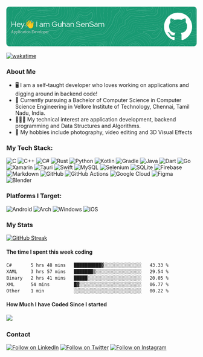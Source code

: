 ![Header](images/header.png)

[![wakatime](https://wakatime.com/badge/user/47552522-5c3d-4509-a300-fbac59edf0f4.svg)](https://wakatime.com/@47552522-5c3d-4509-a300-fbac59edf0f4)

### About Me

* 🖥️ I am a self-taught developer who loves working on applications and digging around in backend code!
* 📕 Currently pursuing a Bachelor of Computer Science in Computer Science Engineering in Vellore Institute of Technology, Chennai, Tamil Nadu, India.
* 🧑🏽‍💻 My technical interest are application development, backend programming and Data Structures and Algorithms.
* 📸 My hobbies include photography, video editing and 3D Visual Effects

### My Tech Stack:
![C](https://img.shields.io/badge/c-%2300599C.svg?style=for-the-badge&logo=c&logoColor=white)
![C++](https://img.shields.io/badge/c++-%2300599C.svg?style=for-the-badge&logo=c%2B%2B&logoColor=white)
![C#](https://img.shields.io/badge/c%23-%23239120.svg?style=for-the-badge&logo=c-sharp&logoColor=white)
![Rust](https://img.shields.io/badge/rust-%23000000.svg?style=for-the-badge&logo=rust&logoColor=white)
![Python](https://img.shields.io/badge/python-3670A0?style=for-the-badge&logo=python&logoColor=ffdd54)
![Kotlin](https://img.shields.io/badge/kotlin-%230095D5.svg?style=for-the-badge&logo=kotlin&logoColor=white)
![Gradle](https://img.shields.io/badge/Gradle-02303A.svg?style=for-the-badge&logo=Gradle&logoColor=white)
![Java](https://img.shields.io/badge/java-%23ED8B00.svg?style=for-the-badge&logo=java&logoColor=white)
![Dart](https://img.shields.io/badge/dart-%230175C2.svg?style=for-the-badge&logo=dart&logoColor=white)
![Go](https://img.shields.io/badge/go-%2300ADD8.svg?style=for-the-badge&logo=go&logoColor=white)
![Xamarin](https://img.shields.io/badge/Xamarin-3199DC?style=for-the-badge&logo=xamarin&logoColor=white)
![Tauri](https://img.shields.io/badge/tauri-%2324C8DB.svg?style=for-the-badge&logo=tauri&logoColor=%23FFFFFF)
![Swift](https://img.shields.io/badge/swift-F54A2A?style=for-the-badge&logo=swift&logoColor=white)
![MySQL](https://img.shields.io/badge/mysql-%2300f.svg?style=for-the-badge&logo=mysql&logoColor=white)
![Selenium](https://img.shields.io/badge/-selenium-%43B02A?style=for-the-badge&logo=selenium&logoColor=white)
![SQLite](https://img.shields.io/badge/sqlite-%2307405e.svg?style=for-the-badge&logo=sqlite&logoColor=white)
![Firebase](https://img.shields.io/badge/firebase-%23039BE5.svg?style=for-the-badge&logo=firebase)
![Markdown](https://img.shields.io/badge/markdown-%23000000.svg?style=for-the-badge&logo=markdown&logoColor=white)
![GitHub](https://img.shields.io/badge/github-%23121011.svg?style=for-the-badge&logo=github&logoColor=white)
![GitHub Actions](https://img.shields.io/badge/github%20actions-%232671E5.svg?style=for-the-badge&logo=githubactions&logoColor=white)
![Google Cloud](https://img.shields.io/badge/GoogleCloud-%234285F4.svg?style=for-the-badge&logo=google-cloud&logoColor=white)
![Figma](https://img.shields.io/badge/figma-%23F24E1E.svg?style=for-the-badge&logo=figma&logoColor=white)
![Blender](https://img.shields.io/badge/blender-%23F5792A.svg?style=for-the-badge&logo=blender&logoColor=white)



### Platforms I Target:
![Android](https://img.shields.io/badge/Android-3DDC84?style=for-the-badge&logo=android&logoColor=white)
![Arch](https://img.shields.io/badge/Arch%20Linux-1793D1?logo=arch-linux&logoColor=fff&style=for-the-badge)
![Windows](https://img.shields.io/badge/Windows-0078D6?style=for-the-badge&logo=windows&logoColor=white)
![iOS](https://img.shields.io/badge/iOS-000000?style=for-the-badge&logo=ios&logoColor=white)

### My Stats
[![GitHub Streak](https://github-readme-streak-stats.herokuapp.com?user=Guhan-SenSam&theme=vue-dark&mode=weekly)](https://git.io/streak-stats)

#### The time I spent this week coding
<!--START_SECTION:waka-->

```txt
C#       5 hrs 48 mins   ██████████▓░░░░░░░░░░░░░░   43.33 %
XAML     3 hrs 57 mins   ███████▒░░░░░░░░░░░░░░░░░   29.54 %
Binary   2 hrs 41 mins   █████░░░░░░░░░░░░░░░░░░░░   20.05 %
XML      54 mins         █▓░░░░░░░░░░░░░░░░░░░░░░░   06.77 %
Other    1 min           ░░░░░░░░░░░░░░░░░░░░░░░░░   00.22 %
```

<!--END_SECTION:waka-->

#### How Much I have Coded Since I started
<a href="https://wakatime.com"><img src="https://wakatime.com/share/@Guhan_SenSam/4b04fa1d-952f-45ab-9d07-ce16bc410915.png" /></a>

### Contact

<a href="https://www.linkedin.com/in/guhan-sambandam"><img title="Follow on LinkedIn" src="https://img.shields.io/badge/LinkedIn-0077B5?style=for-the-badge&logo=linkedin&logoColor=white"/></a>
<a href="[https://mobile.twitter.com/gsensam"><img title="Follow on Twitter" src="https://img.shields.io/badge/Twitter-%231DA1F2.svg?style=for-the-badge&logo=Twitter&logoColor=white"/></a>
<a href="https://www.instagram.com/guhan_sensam/"><img title="Follow on Instagram" src="https://img.shields.io/badge/Instagram-%23E4405F.svg?style=for-the-badge&logo=Instagram&logoColor=white"/></a>


